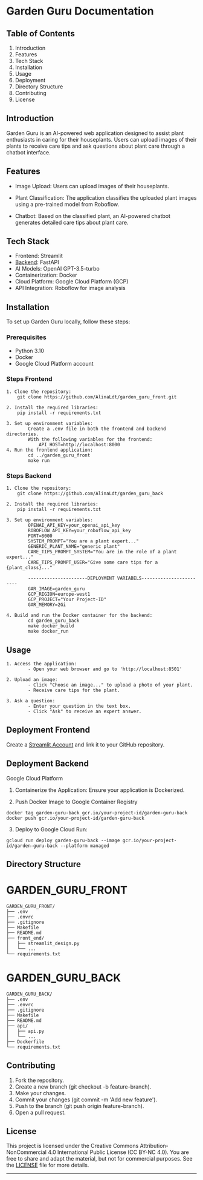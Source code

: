 # Garden Guru Documentation

## Table of Contents
   1. Introduction
   2. Features 
   3. Tech Stack 
   4. Installation 
   5. Usage 
   6. Deployment 
   7. Directory Structure 
   8. Contributing 
   9. License
 
## Introduction

Garden Guru is an AI-powered web application designed to assist plant enthusiasts in caring for their houseplants. Users can upload images of their plants to receive care tips and ask questions about plant care through a chatbot interface.

## Features 

- Image Upload: Users can upload images of their houseplants.

- Plant Classification: The application classifies the uploaded plant images using a pre-trained model from Roboflow.

- Chatbot: Based on the classified plant, an AI-powered chatbot generates detailed care tips about plant care.

## Tech Stack
- Frontend: Streamlit 
- [Backend](https://github.com/AlinaLdt/garden_guru_back): FastAPI
- AI Models: OpenAI GPT-3.5-turbo
- Containerization: Docker 
- Cloud Platform: Google Cloud Platform (GCP)
- API Integration: Roboflow for image analysis


## Installation
To set up Garden Guru locally, follow these steps: 

### Prerequisites 
- Python 3.10
- Docker 
- Google Cloud Platform account 

### Steps Frontend
   
    1. Clone the repository: 
        git clone https://github.com/AlinaLdt/garden_guru_front.git

    2. Install the required libraries:
        pip install -r requirements.txt

    3. Set up environment variables: 
            Create a .env file in both the frontend and backend directories. 
            With the following variables for the frontend:
                API_HOST=http://localhost:8000
    4. Run the frontend application: 
            cd ../garden_guru_front
            make run 

### Steps Backend
   
    1. Clone the repository: 
        git clone https://github.com/AlinaLdt/garden_guru_back
    
    2. Install the required libraries:
        pip install -r requirements.txt

    3. Set up environment variables: 
            OPENAI_API_KEY=your_openai_api_key
            ROBOFLOW_API_KEY=your_roboflow_api_key
            PORT=8000
            SYSTEM_PROMPT="You are a plant expert..."
            GENERIC_PLANT_NAME="generic plant"
            CARE_TIPS_PROMPT_SYSTEM="You are in the role of a plant expert..."
            CARE_TIPS_PROMPT_USER="Give some care tips for a {plant_class}..."
            
            ----------------------DEPLOYMENT VARIABELS------------------------
            GAR_IMAGE=garden_guru
            GCP_REGION=europe-west1
            GCP_PROJECT="Your Project-ID"
            GAR_MEMORY=2Gi

    4. Build and run the Docker container for the backend:
            cd garden_guru_back
            make docker_build 
            make docker_run 
 

## Usage 
    1. Access the application: 
            - Open your web browser and go to 'http://localhost:8501'
    
    2. Upload an image: 
            - Click "Choose an image..." to upload a photo of your plant.
            - Receive care tips for the plant.
    
    3. Ask a question: 
            - Enter your question in the text box.
            - Click "Ask" to receive an expert answer.

## Deployment Frontend
Create a [Streamlit Account](https://streamlit.io/cloud) and link it to your GitHub repository.

## Deployment Backend
Google Cloud Platform 
1. Containerize the Application: Ensure your application is Dockerized. 

2. Push Docker Image to Google Container Registry  
```
docker tag garden-guru-back gcr.io/your-project-id/garden-guru-back
docker push gcr.io/your-project-id/garden-guru-back
```

3. Deploy to Google Cloud Run:
```
gcloud run deploy garden-guru-back --image gcr.io/your-project-id/garden-guru-back --platform managed
```

## Directory Structure 

# GARDEN_GURU_FRONT
```
GARDEN_GURU_FRONT/
├── .env
├── .envrc
├── .gitignore
├── Makefile
├── README.md
├── front_end/
│   ├── streamlit_design.py
│   └── ...
└── requirements.txt
```
# GARDEN_GURU_BACK
```
GARDEN_GURU_BACK/
├── .env
├── .envrc
├── .gitignore
├── Makefile
├── README.md
├── api/
│   ├── api.py
│   └── ...
├── Dockerfile
└── requirements.txt
```
## Contributing 

1. Fork the repository.
2. Create a new branch  (git checkout -b feature-branch).
3. Make your changes.
4. Commit your changes (git commit -m 'Add new feature').
5. Push to the branch (git push origin feature-branch).
6. Open a pull request.

## License 

This project is licensed under the Creative Commons Attribution-NonCommercial 4.0 International Public License (CC BY-NC 4.0). You are free to share and adapt the material, but not for commercial purposes. See the [LICENSE](https://creativecommons.org/licenses/by-nc/4.0/deed.en) file for more details.

---


    